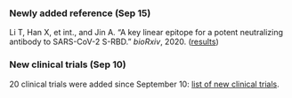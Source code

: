 <!--
Homepage version latest-updates

Instruction:

1. Always use three hashtags (###) to start a section title.

2. Please include an anchor link to the detailed latest updates page in each section title.
   You can click the 🔗 symbol on detailed latest updates page to find out the corresponding anchor link.
   Please follow the existing sections for the correct format.

3. One paragraph description for each section. The paragraph should contain less than ~200 chars.

4. Dated updates should be listed in descending order.

5. For links from covdb.stanford.edu, please remove the leading "https://covdb.stanford.edu".
   For example, "https://covdb.stanford.edu/page/updates/" should be shorten to "/page/updates/".

6. Try not to include plain links such as [https://stanford.cloud-cme.com/default.aspx?P=0&EID=38044](https://stanford.cloud-cme.com/default.aspx?P=0&EID=38044).
   Please include readable content in the bracket, e.g. [video](https://stanford.cloud-cme.com/default.aspx?P=0&EID=38044).

7. Please do not delete this instruction.

-->

### Newly added reference (Sep 15)
Li T, Han X, et int., and Jin A. “A key linear epitope for a potent neutralizing antibody to SARS-CoV-2 S-RBD.” _bioRxiv_, 2020. ([results](/search/?article=Li20e))

### New clinical trials (Sep 10)
20 clinical trials were added since September 10: [list of new clinical trials](/clinical-trials/?fromDate=2020-09-10).

<!--
### Preprints => Peer-reviewed publications (Sep 1 - Sep 15): link


### [Talk on remdesivir and other polymerase inhibitors](/page/updates/#talk.on.remdesivir.and.other.polymerase.inhibitors)
SARS-CoV-2 Antivirals: Remdesivir and other Polymerase Inhibitors. August 10, 2020. Robert Shafer, MD, Professor of Medicine, Division of Infectious Diseases, Stanford University. ([video](https://stanford.cloud-cme.com/default.aspx?P=0&EID=38044))

### [Published preprints (September 8)](/page/updates/#published.preprints.september.8.)
One preprint was published. ([updates](/page/updates/#published.preprints.september.8.))

### [Monoclonal antibodies (August 26)](/page/updates/#monoclonal.antibodies.august.26.)
Summary description of >100 monoclonal antibodies (mAbs) designed to inhibit virus cell entry. ([MAb list](/compound-list/?target=Entry%20%28monoclonal%20antibodies%29))

### [Ciclesonide (August 24)](/page/updates/#ciclesonide.august.24.)
An updated preprint has reported that the inhaled corticosteroid ciclesonide consistently selects for mutations in nsp3 and nsp4 when SARS-CoV-2 is cultured in the presence of increasing drug concentrations.

### [Remdesivir versus SoC – moderate COVID-19 pneumonia (August 21)](/page/updates/#remdesivir.versus.standard.of.care.moderate.covid-19.pneumonia.august.21.)
The randomized controlled open-label Gilead SIMPLE-moderate trial enrolled 596 hospitalized persons with radiographic evidence of pneumonia with oxygen saturations >94% on room air and randomized them 1:1:1 to remdesivir for 10 days, remdesivir for 5 days, or standard of care (SOC).

### [Thursday August 13](/page/updates/#thursday.august.13)
New updates in [SARS-COV-2 Antiviral Therapy](/page/covid-review/) about convalescent plasma and nucleoside analogs. ([changes](/page/updates/#thursday.august.13))

### [Monday August 10](/page/updates/#monday.august.10)
New updates in [SARS-COV-2 Antiviral Therapy](/page/covid-review/) about DHODH inhibitors, host protease inhibitors, chloroquine and hydroxychloroquine. ([changes](/page/updates/#thursday.august.10))

-->
